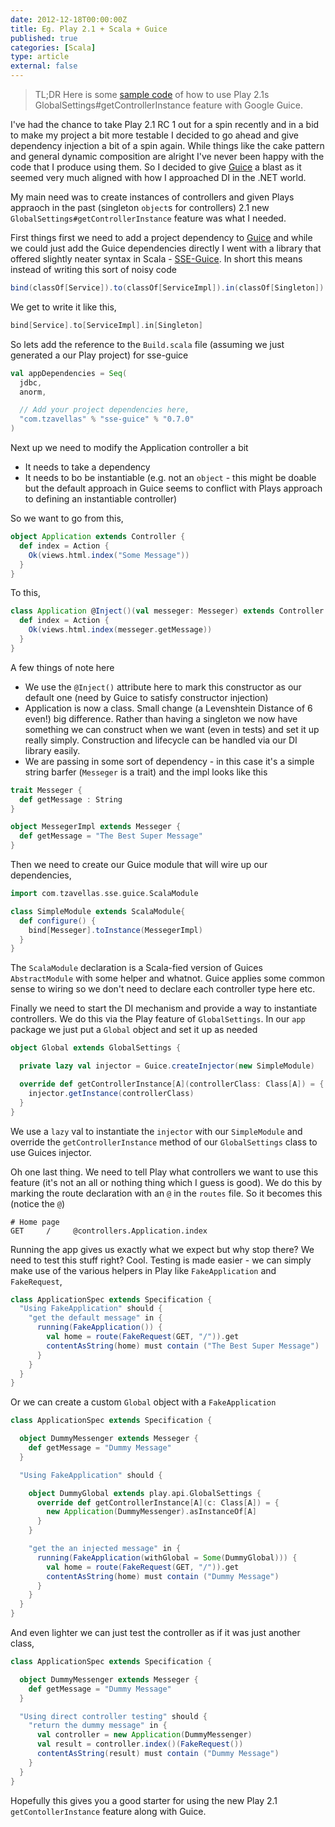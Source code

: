```yaml
---
date: 2012-12-18T00:00:00Z
title: Eg. Play 2.1 + Scala + Guice
published: true
categories: [Scala]
type: article
external: false
---
```

> TL;DR Here is some [sample code](https://github.com/kouphax/play21guice) of how to use Play 2.1s GlobalSettings#getControllerInstance feature with Google Guice.

I've had the chance to take Play 2.1 RC 1 out for a spin recently and in a bid to make my project a bit more testable I decided to go ahead and give dependency injection a bit of a spin again.  While things like the cake pattern and general dynamic composition are alright I've never been happy with the code that I produce using them. So I decided to give [Guice](https://code.google.com/p/google-guice/) a blast as it seemed very much aligned with how I approached DI in the .NET world.

My main need was to create instances of controllers and given Plays appraoch in the past (singleton `object`s for controllers) 2.1 new `GlobalSettings#getControllerInstance` feature was what I needed.

First things first we need to add a project dependency to [Guice](https://code.google.com/p/google-guice/) and while we could just add the Guice dependencies directly I went with a library that offered slightly neater syntax in Scala - [SSE-Guice](https://github.com/sptz45/sse-guice).  In short this means instead of writing this sort of noisy code

```scala
bind(classOf[Service]).to(classOf[ServiceImpl]).in(classOf[Singleton])
```

We get to write it like this,

```scala
bind[Service].to[ServiceImpl].in[Singleton]
```

So lets add the reference to the `Build.scala` file (assuming we just generated a our Play project) for sse-guice

```scala
val appDependencies = Seq(
  jdbc,
  anorm,

  // Add your project dependencies here,
  "com.tzavellas" % "sse-guice" % "0.7.0"
)
```

Next up we need to modify the Application controller a bit

- It needs to take a dependency
- It needs to bo be instantiable (e.g. not an `object` - this might be doable but the default approach in Guice seems to conflict with Plays approach to defining an instantiable controller)

So we want to go from this,

```scala
object Application extends Controller {
  def index = Action {
    Ok(views.html.index("Some Message"))
  }
}
```

To this,

```scala
class Application @Inject()(val messeger: Messeger) extends Controller {
  def index = Action {
    Ok(views.html.index(messeger.getMessage))
  }
}
```

A few things of note here

- We use the `@Inject()` attribute here to mark this constructor as our default one (need by Guice to satisfy constructor injection)
- Application is now a class.  Small change (a Levenshtein Distance of 6 even!) big difference.  Rather than having a singleton we now have something we can construct when we want (even in tests) and set it up really simply.  Construction and lifecycle can be handled via our DI library easily.
- We are passing in some sort of dependency - in this case it's a simple string barfer (`Messeger` is a trait) and the impl looks like this

```scala
trait Messeger {
  def getMessage : String
}

object MessegerImpl extends Messeger {
  def getMessage = "The Best Super Message"
}
```

Then we need to create our Guice module that will wire up our dependencies,

```scala
import com.tzavellas.sse.guice.ScalaModule

class SimpleModule extends ScalaModule{
  def configure() {
    bind[Messeger].toInstance(MessegerImpl)
  }
}
```

The `ScalaModule` declaration is a Scala-fied version of Guices `AbstractModule` with some helper and whatnot.  Guice applies some common sense to wiring so we don't need to declare each controller type here etc.

Finally we need to start the DI mechanism and provide a way to instantiate controllers.  We do this via the Play feature of `GlobalSettings`.  In our `app` package we just put a `Global` object and set it up as needed

```scala
object Global extends GlobalSettings {

  private lazy val injector = Guice.createInjector(new SimpleModule)

  override def getControllerInstance[A](controllerClass: Class[A]) = {
    injector.getInstance(controllerClass)
  }
}
```

We use a `lazy` val to instantiate the `injector` with our `SimpleModule` and override the `getControllerInstance` method of our `GlobalSettings` class to use Guices injector.

Oh one last thing.  We need to tell Play what controllers we want to use this feature (it's not an all or nothing thing which I guess is good).  We do this by marking the route declaration with an `@` in the `routes` file.  So it becomes this (notice the `@`)

```text
# Home page
GET     /     @controllers.Application.index
```

Running the app gives us exactly what we expect but why stop there?  We need to test this stuff right?  Cool.  Testing is made easier - we can simply make use of the various helpers in Play like `FakeApplication` and `FakeRequest`,

```scala
class ApplicationSpec extends Specification {
  "Using FakeApplication" should {
    "get the default message" in {
      running(FakeApplication()) {
        val home = route(FakeRequest(GET, "/")).get
        contentAsString(home) must contain ("The Best Super Message")
      }
    }
  }
}
```

Or we can create a custom `Global` object with a `FakeApplication`

```scala
class ApplicationSpec extends Specification {

  object DummyMessenger extends Messeger {
    def getMessage = "Dummy Message"
  }

  "Using FakeApplication" should {

    object DummyGlobal extends play.api.GlobalSettings {
      override def getControllerInstance[A](c: Class[A]) = {
        new Application(DummyMessenger).asInstanceOf[A]
      }
    }

    "get the an injected message" in {
      running(FakeApplication(withGlobal = Some(DummyGlobal))) {
        val home = route(FakeRequest(GET, "/")).get
        contentAsString(home) must contain ("Dummy Message")
      }
    }
  }
}
```

And even lighter we can just test the controller as if it was just another class,

```scala
class ApplicationSpec extends Specification {

  object DummyMessenger extends Messeger {
    def getMessage = "Dummy Message"
  }

  "Using direct controller testing" should {
    "return the dummy message" in {
      val controller = new Application(DummyMessenger)
      val result = controller.index()(FakeRequest())
      contentAsString(result) must contain ("Dummy Message")
    }
  }
}
```

Hopefully this gives you a good starter for using the new Play 2.1 `getContollerInstance` feature along with Guice.